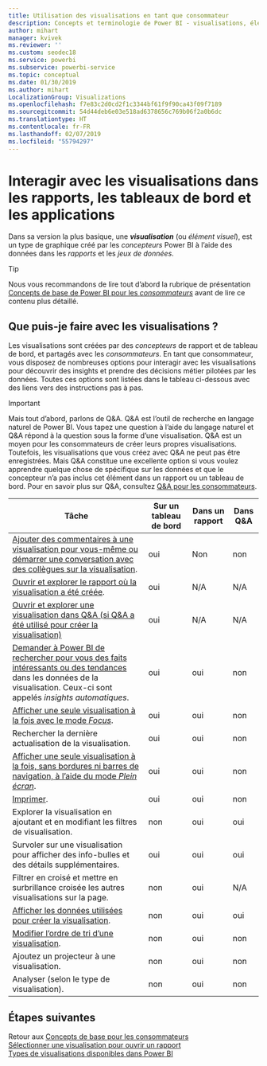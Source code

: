```yaml
---
title: Utilisation des visualisations en tant que consommateur
description: Concepts et terminologie de Power BI - visualisations, éléments visuels. Qu’est-ce qu’une visualisation, un élément visuel Power BI.
author: mihart
manager: kvivek
ms.reviewer: ''
ms.custom: seodec18
ms.service: powerbi
ms.subservice: powerbi-service
ms.topic: conceptual
ms.date: 01/30/2019
ms.author: mihart
LocalizationGroup: Visualizations
ms.openlocfilehash: f7e83c2d0cd2f1c3344bf61f9f90ca43f09f7189
ms.sourcegitcommit: 54d44deb6e03e518ad6378656c769b06f2a0b6dc
ms.translationtype: HT
ms.contentlocale: fr-FR
ms.lasthandoff: 02/07/2019
ms.locfileid: "55794297"
---
```

# <a name="interact-with-visualizations-in-reports-dashboards-and-apps"></a>Interagir avec les visualisations dans les rapports, les tableaux de bord et les applications

Dans sa version la plus basique, une ***visualisation*** (ou *élément visuel*), est un type de graphique créé par les *concepteurs* Power BI à l’aide des données dans les *rapports* et les *jeux de données*. 

> [!TIP]
> Nous vous recommandons de lire tout d’abord la rubrique de présentation [Concepts de base de Power BI pour les *consommateurs*](end-user-basic-concepts.md) avant de lire ce contenu plus détaillé.

## <a name="what-can-i-do-with-visualizations"></a>Que puis-je faire avec les visualisations ?

Les visualisations sont créées par des *concepteurs* de rapport et de tableau de bord, et partagés avec les *consommateurs*. En tant que consommateur, vous disposez de nombreuses options pour interagir avec les visualisations pour découvrir des insights et prendre des décisions métier pilotées par les données. Toutes ces options sont listées dans le tableau ci-dessous avec des liens vers des instructions pas à pas.

> [!IMPORTANT]
> Mais tout d’abord, parlons de Q&A. Q&A est l’outil de recherche en langage naturel de Power BI. Vous tapez une question à l’aide du langage naturel et Q&A répond à la question sous la forme d’une visualisation. Q&A est un moyen pour les consommateurs de créer leurs propres visualisations. Toutefois, les visualisations que vous créez avec Q&A ne peut pas être enregistrées. Mais Q&A constitue une excellente option si vous voulez apprendre quelque chose de spécifique sur les données et que le concepteur n’a pas inclus cet élément dans un rapport ou un tableau de bord. Pour en savoir plus sur Q&A, consultez [Q&A pour les consommateurs](end-user-q-and-a.md).



|Tâche  |Sur un tableau de bord  |Dans un rapport  | Dans Q&A
|---------|---------|---------|--------|
|[Ajouter des commentaires à une visualisation pour vous-même ou démarrer une conversation avec des collègues sur la visualisation](end-user-comment.md).     |  oui       |   Non      |  non  |
|[Ouvrir et explorer le rapport où la visualisation a été créée](end-user-tiles.md).     |    oui     |   N/A      |  N/A |
|[Ouvrir et explorer une visualisation dans Q&A (si Q&A a été utilisé pour créer la visualisation)](end-user-q-and-a.md)     |   oui      |   N/A      |  N/A  |
|[Demander à Power BI de rechercher pour vous des faits intéressants ou des tendances](end-user-insights.md) dans les données de la visualisation.  Ceux-ci sont appelés *insights automatiques*.     |    oui     |   oui      | non   |
|[Afficher une seule visualisation à la fois avec le mode *Focus*](end-user-focus.md).     | oui        |   oui      | non  |
|Rechercher la dernière actualisation de la visualisation.     |  oui       |    oui     | non  |
|[Afficher une seule visualisation à la fois, sans bordures ni barres de navigation, à l’aide du mode *Plein écran*](end-user-focus.md).     |   oui      |  oui       | non  |
|[Imprimer](end-user-print.md).     |  oui       |   oui      | non  |
|Explorer la visualisation en ajoutant et en modifiant les filtres de visualisation.     |    non     |   oui      | oui  |
|Survoler sur une visualisation pour afficher des info-bulles et des détails supplémentaires.     |    oui     |   oui      | oui  |
|Filtrer en croisé et mettre en surbrillance croisée les autres visualisations sur la page.     |   non      |   oui      | N/A  |
|[Afficher les données utilisées pour créer la visualisation](end-user-show-data.md).     |  non       |   oui      | oui  |
| [Modifier l’ordre de tri d’une visualisation](end-user-search-sort.md). | non  | oui  | non  |
| Ajoutez un projecteur à une visualisation. | non  | oui  |  non |
| Analyser (selon le type de visualisation). | non  | oui  | non  |

## <a name="next-steps"></a>Étapes suivantes
Retour aux [Concepts de base pour les consommateurs](end-user-basic-concepts.md)    
[Sélectionner une visualisation pour ouvrir un rapport](end-user-report-open.md)    
[Types de visualisations disponibles dans Power BI](end-user-visual-type.md)